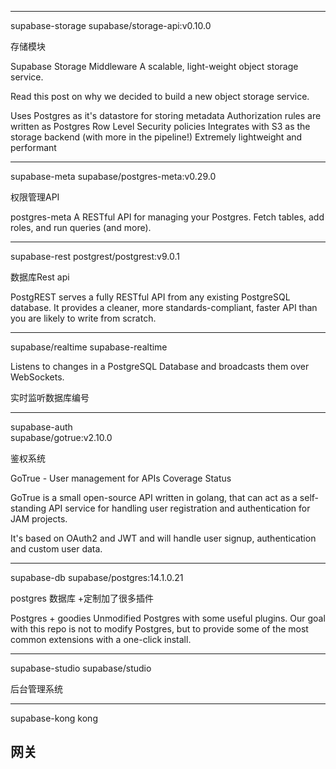 -----
supabase-storage
supabase/storage-api:v0.10.0

存储模块

Supabase Storage Middleware
A scalable, light-weight object storage service.

Read this post on why we decided to build a new object storage service.

Uses Postgres as it's datastore for storing metadata
Authorization rules are written as Postgres Row Level Security policies
Integrates with S3 as the storage backend (with more in the pipeline!)
Extremely lightweight and performant

------
supabase-meta
supabase/postgres-meta:v0.29.0  

权限管理API

postgres-meta
A RESTful API for managing your Postgres. Fetch tables, add roles, and run queries (and more).


------

supabase-rest
postgrest/postgrest:v9.0.1 

数据库Rest api

PostgREST serves a fully RESTful API from any existing PostgreSQL database. It provides a cleaner, more standards-compliant, faster API than you are likely to write from scratch.

--------

supabase/realtime
supabase-realtime

Listens to changes in a PostgreSQL Database and broadcasts them over WebSockets.

实时监听数据库编号




--------

supabase-auth   
supabase/gotrue:v2.10.0 

鉴权系统

GoTrue - User management for APIs
Coverage Status

GoTrue is a small open-source API written in golang, that can act as a self-standing API service for handling user registration and authentication for JAM projects.

It's based on OAuth2 and JWT and will handle user signup, authentication and custom user data.


--------


supabase-db
supabase/postgres:14.1.0.21

postgres 数据库 +定制加了很多插件

Postgres + goodies
Unmodified Postgres with some useful plugins. Our goal with this repo is not to modify Postgres, but to provide some of the most common extensions with a one-click install.




---------
supabase-studio
supabase/studio

后台管理系统


------

supabase-kong
kong

网关
------

